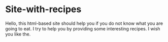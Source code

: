 # Site-with-recipes
Hello, this html-based site should help you if you do not know what you are going to eat.
I try to help you by providing some interesting recipes. I wish you like the. 
